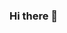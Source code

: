 ### Hi there 👋

<!--[![Top Langs](https://github-readme-stats.vercel.app/api/top-langs/?username=danielgunna&langs_count=10&layout=compact)](https://github.com/danielgunna/github-readme-stats)-->


<!--
**DanielGunna/danielgunna** is a ✨ _special_ ✨ repository because its `README.md` (this file) appears on your GitHub profile.

Here are some ideas to get you started:

- 🔭 I’m currently working on ...
- 🌱 I’m currently learning ...
- 👯 I’m looking to collaborate on ...
- 🤔 I’m looking for help with ...
- 💬 Ask me about ...
- 📫 How to reach me: ...
- 😄 Pronouns: ...
- ⚡ Fun fact: ...
-->
